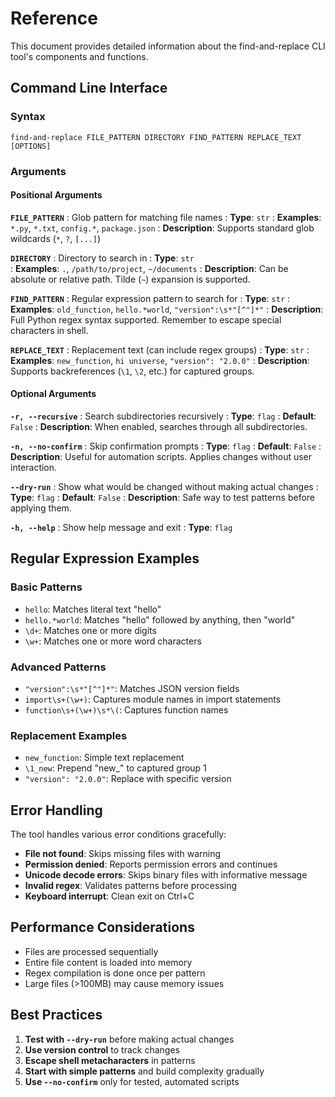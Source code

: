 # Reference

This document provides detailed information about the find-and-replace CLI tool's components and functions.

## Command Line Interface

### Syntax

```
find-and-replace FILE_PATTERN DIRECTORY FIND_PATTERN REPLACE_TEXT [OPTIONS]
```

### Arguments

#### Positional Arguments

**`FILE_PATTERN`**
: Glob pattern for matching file names
: **Type**: `str`
: **Examples**: `*.py`, `*.txt`, `config.*`, `package.json`
: **Description**: Supports standard glob wildcards (`*`, `?`, `[...]`)

**`DIRECTORY`**
: Directory to search in
: **Type**: `str`  
: **Examples**: `.`, `/path/to/project`, `~/documents`
: **Description**: Can be absolute or relative path. Tilde (`~`) expansion is supported.

**`FIND_PATTERN`**
: Regular expression pattern to search for
: **Type**: `str`
: **Examples**: `old_function`, `hello.*world`, `"version":\s*"[^"]*"`
: **Description**: Full Python regex syntax supported. Remember to escape special characters in shell.

**`REPLACE_TEXT`**
: Replacement text (can include regex groups)
: **Type**: `str`
: **Examples**: `new_function`, `hi universe`, `"version": "2.0.0"`
: **Description**: Supports backreferences (`\1`, `\2`, etc.) for captured groups.

#### Optional Arguments

**`-r, --recursive`**
: Search subdirectories recursively
: **Type**: `flag`
: **Default**: `False`
: **Description**: When enabled, searches through all subdirectories.

**`-n, --no-confirm`**
: Skip confirmation prompts
: **Type**: `flag`
: **Default**: `False`
: **Description**: Useful for automation scripts. Applies changes without user interaction.

**`--dry-run`**
: Show what would be changed without making actual changes
: **Type**: `flag`
: **Default**: `False`
: **Description**: Safe way to test patterns before applying them.

**`-h, --help`**
: Show help message and exit
: **Type**: `flag`

## Regular Expression Examples

### Basic Patterns

- `hello`: Matches literal text "hello"
- `hello.*world`: Matches "hello" followed by anything, then "world"
- `\d+`: Matches one or more digits
- `\w+`: Matches one or more word characters

### Advanced Patterns

- `"version":\s*"[^"]*"`: Matches JSON version fields
- `import\s+(\w+)`: Captures module names in import statements
- `function\s+(\w+)\s*\(`: Captures function names

### Replacement Examples

- `new_function`: Simple text replacement
- `\1_new`: Prepend "new_" to captured group 1
- `"version": "2.0.0"`: Replace with specific version

## Error Handling

The tool handles various error conditions gracefully:

- **File not found**: Skips missing files with warning
- **Permission denied**: Reports permission errors and continues
- **Unicode decode errors**: Skips binary files with informative message
- **Invalid regex**: Validates patterns before processing
- **Keyboard interrupt**: Clean exit on Ctrl+C

## Performance Considerations

- Files are processed sequentially
- Entire file content is loaded into memory
- Regex compilation is done once per pattern
- Large files (>100MB) may cause memory issues

## Best Practices

1. **Test with `--dry-run`** before making actual changes
2. **Use version control** to track changes
3. **Escape shell metacharacters** in patterns
4. **Start with simple patterns** and build complexity gradually
5. **Use `--no-confirm`** only for tested, automated scripts